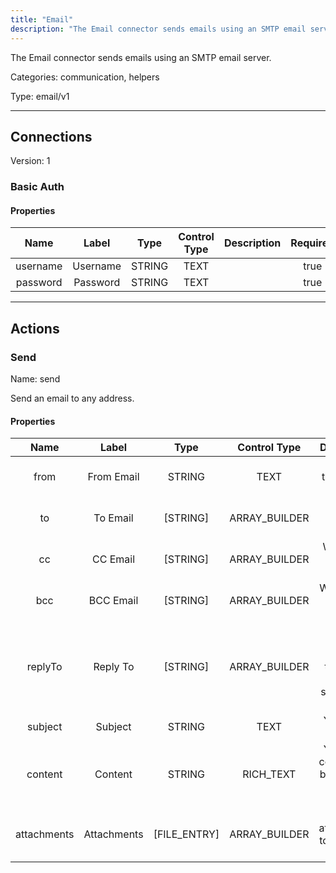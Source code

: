 ```yaml
---
title: "Email"
description: "The Email connector sends emails using an SMTP email server."
---
```


The Email connector sends emails using an SMTP email server.


Categories: communication, helpers


Type: email/v1

<hr />



## Connections

Version: 1


### Basic Auth

#### Properties

|      Name       |      Label     |     Type     |     Control Type     |     Description     |     Required        |
|:--------------:|:--------------:|:------------:|:--------------------:|:-------------------:|:-------------------:|
| username | Username | STRING | TEXT  |  | true  |
| password | Password | STRING | TEXT  |  | true  |





<hr />



## Actions


### Send
Name: send

Send an email to any address.

#### Properties

|      Name       |      Label     |     Type     |     Control Type     |     Description     |     Required        |
|:--------------:|:--------------:|:------------:|:--------------------:|:-------------------:|:-------------------:|
| from | From Email | STRING | TEXT  |  From who to send the email.  |  true  |
| to | To Email | [STRING] | ARRAY_BUILDER  |  Who to send the email to.  |  true  |
| cc | CC Email | [STRING] | ARRAY_BUILDER  |  Who to CC on the email.  |  null  |
| bcc | BCC Email | [STRING] | ARRAY_BUILDER  |  Who to BCC on the email.  |  null  |
| replyTo | Reply To | [STRING] | ARRAY_BUILDER  |  When someone replies to this email, where should it go to?  |  null  |
| subject | Subject | STRING | TEXT  |  Your email subject.  |  true  |
| content | Content | STRING | RICH_TEXT  |  Your email content. Will be sent as a HTML email.  |  null  |
| attachments | Attachments | [FILE_ENTRY] | ARRAY_BUILDER  |  A list of attachments to send with the email.  |  null  |






